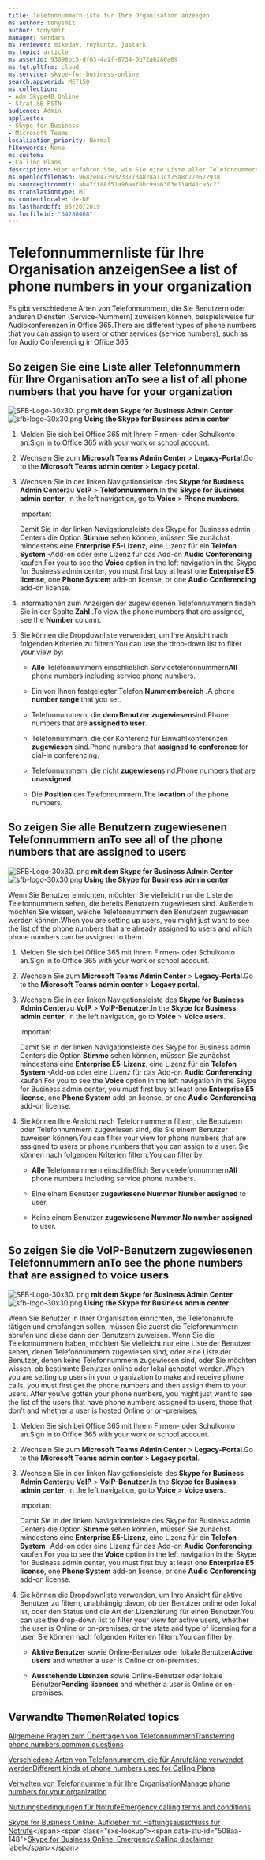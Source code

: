 ```yaml
---
title: Telefonnummernliste für Ihre Organisation anzeigen
ms.author: tonysmit
author: tonysmit
manager: serdars
ms.reviewer: mikedav, roykuntz, jastark
ms.topic: article
ms.assetid: 93098bc5-df63-4a1f-8734-0b72a6280a69
ms.tgt.pltfrm: cloud
ms.service: skype-for-business-online
search.appverid: MET150
ms.collection:
- Adm_Skype4B_Online
- Strat_SB_PSTN
audience: Admin
appliesto:
- Skype for Business
- Microsoft Teams
localization_priority: Normal
f1keywords: None
ms.custom:
- Calling Plans
description: Hier erfahren Sie, wie Sie eine Liste aller Telefonnummern in Ihrer Organisation, alle den Benutzern zugewiesenen Nummern und alle Nummern anzeigen können, die sprach Benutzern aus dem Skype for Business Admin Center zugewiesen sind.
ms.openlocfilehash: 9682e0473932337734828a13cf75a8c77e622938
ms.sourcegitcommit: ab47ff88f51a96aaf8bc99a6303e114d41ca5c2f
ms.translationtype: MT
ms.contentlocale: de-DE
ms.lasthandoff: 05/20/2019
ms.locfileid: "34280468"
---
```

# <a name="see-a-list-of-phone-numbers-in-your-organization"></a><span data-ttu-id="508aa-103">Telefonnummernliste für Ihre Organisation anzeigen</span><span class="sxs-lookup"><span data-stu-id="508aa-103">See a list of phone numbers in your organization</span></span>

<span data-ttu-id="508aa-104">Es gibt verschiedene Arten von Telefonnummern, die Sie Benutzern oder anderen Diensten (Service-Nummern) zuweisen können, beispielsweise für Audiokonferenzen in Office 365.</span><span class="sxs-lookup"><span data-stu-id="508aa-104">There are different types of phone numbers that you can assign to users or other services (service numbers), such as for Audio Conferencing in Office 365.</span></span>
  
## <a name="to-see-a-list-of-all-phone-numbers-that-you-have-for-your-organization"></a><span data-ttu-id="508aa-105">So zeigen Sie eine Liste aller Telefonnummern für Ihre Organisation an</span><span class="sxs-lookup"><span data-stu-id="508aa-105">To see a list of all phone numbers that you have for your organization</span></span>

<span data-ttu-id="508aa-106">![SFB-Logo-30x30. png](../images/sfb-logo-30x30.png) **mit dem Skype for Business Admin Center**</span><span class="sxs-lookup"><span data-stu-id="508aa-106">![sfb-logo-30x30.png](../images/sfb-logo-30x30.png) **Using the Skype for Business admin center**</span></span>


1. <span data-ttu-id="508aa-107">Melden Sie sich bei Office 365 mit Ihrem Firmen- oder Schulkonto an.</span><span class="sxs-lookup"><span data-stu-id="508aa-107">Sign in to Office 365 with your work or school account.</span></span>
    
2. <span data-ttu-id="508aa-108">Wechseln Sie zum **Microsoft Teams Admin Center** > **Legacy-Portal**.</span><span class="sxs-lookup"><span data-stu-id="508aa-108">Go to the **Microsoft Teams admin center** > **Legacy portal**.</span></span>
    
3. <span data-ttu-id="508aa-109">Wechseln Sie in der linken Navigationsleiste des **Skype for Business Admin Center**zu **VoIP** > **Telefonnummern**.</span><span class="sxs-lookup"><span data-stu-id="508aa-109">In the **Skype for Business admin center**, in the left navigation, go to **Voice** > **Phone numbers**.</span></span>
    
    > [!IMPORTANT]
    > <span data-ttu-id="508aa-110">Damit Sie in der linken Navigationsleiste des Skype for Business admin Centers die Option **Stimme** sehen können, müssen Sie zunächst mindestens eine **Enterprise E5-Lizenz**, eine Lizenz für ein **Telefon System** -Add-on oder eine Lizenz für das Add-on **Audio Conferencing** kaufen.</span><span class="sxs-lookup"><span data-stu-id="508aa-110">For you to see the **Voice** option in the left navigation in the Skype for Business admin center, you must first buy at least one **Enterprise E5 license**, one **Phone System** add-on license, or one **Audio Conferencing** add-on license.</span></span>
    
4. <span data-ttu-id="508aa-111">Informationen zum Anzeigen der zugewiesenen Telefonnummern finden Sie in der Spalte **Zahl** .</span><span class="sxs-lookup"><span data-stu-id="508aa-111">To view the phone numbers that are assigned, see the **Number** column.</span></span>
    
5. <span data-ttu-id="508aa-112">Sie können die Dropdownliste verwenden, um Ihre Ansicht nach folgenden Kriterien zu filtern:</span><span class="sxs-lookup"><span data-stu-id="508aa-112">You can use the drop-down list to filter your view by:</span></span>
    
   - <span data-ttu-id="508aa-113">**Alle** Telefonnummern einschließlich Servicetelefonnummern</span><span class="sxs-lookup"><span data-stu-id="508aa-113">**All** phone numbers including service phone numbers.</span></span>
    
   - <span data-ttu-id="508aa-114">Ein von Ihnen festgelegter Telefon **Nummernbereich** .</span><span class="sxs-lookup"><span data-stu-id="508aa-114">A phone **number range** that you set.</span></span>
    
   - <span data-ttu-id="508aa-115">Telefonnummern, die **dem Benutzer zugewiesen**sind.</span><span class="sxs-lookup"><span data-stu-id="508aa-115">Phone numbers that are **assigned to user**.</span></span>
    
   - <span data-ttu-id="508aa-116">Telefonnummern, die der Konferenz für Einwahlkonferenzen **zugewiesen** sind.</span><span class="sxs-lookup"><span data-stu-id="508aa-116">Phone numbers that **assigned to conference** for dial-in conferencing.</span></span>
    
   - <span data-ttu-id="508aa-117">Telefonnummern, die nicht **zugewiesen**sind.</span><span class="sxs-lookup"><span data-stu-id="508aa-117">Phone numbers that are **unassigned**.</span></span>
    
   - <span data-ttu-id="508aa-118">Die **Position** der Telefonnummern.</span><span class="sxs-lookup"><span data-stu-id="508aa-118">The **location** of the phone numbers.</span></span>
    
## <a name="to-see-all-of-the-phone-numbers-that-are-assigned-to-users"></a><span data-ttu-id="508aa-119">So zeigen Sie alle Benutzern zugewiesenen Telefonnummern an</span><span class="sxs-lookup"><span data-stu-id="508aa-119">To see all of the phone numbers that are assigned to users</span></span>

<span data-ttu-id="508aa-120">![SFB-Logo-30x30. png](../images/sfb-logo-30x30.png) **mit dem Skype for Business Admin Center**</span><span class="sxs-lookup"><span data-stu-id="508aa-120">![sfb-logo-30x30.png](../images/sfb-logo-30x30.png) **Using the Skype for Business admin center**</span></span>


<span data-ttu-id="508aa-121">Wenn Sie Benutzer einrichten, möchten Sie vielleicht nur die Liste der Telefonnummern sehen, die bereits Benutzern zugewiesen sind. Außerdem möchten Sie wissen, welche Telefonnummern den Benutzern zugewiesen werden können.</span><span class="sxs-lookup"><span data-stu-id="508aa-121">When you are setting up users, you might just want to see the list of the phone numbers that are already assigned to users and which phone numbers can be assigned to them.</span></span>
  
1. <span data-ttu-id="508aa-122">Melden Sie sich bei Office 365 mit Ihrem Firmen- oder Schulkonto an.</span><span class="sxs-lookup"><span data-stu-id="508aa-122">Sign in to Office 365 with your work or school account.</span></span>
    
2. <span data-ttu-id="508aa-123">Wechseln Sie zum **Microsoft Teams Admin Center** > **Legacy-Portal**.</span><span class="sxs-lookup"><span data-stu-id="508aa-123">Go to the **Microsoft Teams admin center** > **Legacy portal**.</span></span>
    
3. <span data-ttu-id="508aa-124">Wechseln Sie in der linken Navigationsleiste des **Skype for Business Admin Center**zu **VoIP** > **VoIP-Benutzer**.</span><span class="sxs-lookup"><span data-stu-id="508aa-124">In the **Skype for Business admin center**, in the left navigation, go to **Voice** > **Voice users**.</span></span>
    
    > [!IMPORTANT]
    > <span data-ttu-id="508aa-125">Damit Sie in der linken Navigationsleiste des Skype for Business admin Centers die Option **Stimme** sehen können, müssen Sie zunächst mindestens eine **Enterprise E5-Lizenz**, eine Lizenz für ein **Telefon System** -Add-on oder eine Lizenz für das Add-on **Audio Conferencing** kaufen.</span><span class="sxs-lookup"><span data-stu-id="508aa-125">For you to see the **Voice** option in the left navigation in the Skype for Business admin center, you must first buy at least one **Enterprise E5 license**, one **Phone System** add-on license, or one **Audio Conferencing** add-on license.</span></span>
    
4. <span data-ttu-id="508aa-126">Sie können Ihre Ansicht nach Telefonnummern filtern, die Benutzern oder Telefonnummern zugewiesen sind, die Sie einem Benutzer zuweisen können.</span><span class="sxs-lookup"><span data-stu-id="508aa-126">You can filter your view for phone numbers that are assigned to users or phone numbers that you can assign to a user.</span></span> <span data-ttu-id="508aa-127">Sie können nach folgenden Kriterien filtern:</span><span class="sxs-lookup"><span data-stu-id="508aa-127">You can filter by:</span></span>
    
   - <span data-ttu-id="508aa-128">**Alle** Telefonnummern einschließlich Servicetelefonnummern</span><span class="sxs-lookup"><span data-stu-id="508aa-128">**All** phone numbers including service phone numbers.</span></span>
    
   - <span data-ttu-id="508aa-129">Eine einem Benutzer **zugewiesene Nummer**.</span><span class="sxs-lookup"><span data-stu-id="508aa-129">**Number assigned** to user.</span></span>
    
   - <span data-ttu-id="508aa-130">Keine einem Benutzer **zugewiesene Nummer**.</span><span class="sxs-lookup"><span data-stu-id="508aa-130">**No number assigned** to user.</span></span>
    
## <a name="to-see-the-phone-numbers-that-are-assigned-to-voice-users"></a><span data-ttu-id="508aa-131">So zeigen Sie die VoIP-Benutzern zugewiesenen Telefonnummern an</span><span class="sxs-lookup"><span data-stu-id="508aa-131">To see the phone numbers that are assigned to voice users</span></span>

<span data-ttu-id="508aa-132">![SFB-Logo-30x30. png](../images/sfb-logo-30x30.png) **mit dem Skype for Business Admin Center**</span><span class="sxs-lookup"><span data-stu-id="508aa-132">![sfb-logo-30x30.png](../images/sfb-logo-30x30.png) **Using the Skype for Business admin center**</span></span>


<span data-ttu-id="508aa-p102">Wenn Sie Benutzer in Ihrer Organisation einrichten, die Telefonanrufe tätigen und empfangen sollen, müssen Sie zuerst die Telefonnummern abrufen und diese dann den Benutzern zuweisen. Wenn Sie die Telefonnummern haben, möchten Sie vielleicht nur eine Liste der Benutzer sehen, denen Telefonnummern zugewiesen sind, oder eine Liste der Benutzer, denen keine Telefonnummern zugewiesen sind, oder Sie möchten wissen, ob bestimmte Benutzer online oder lokal gehostet werden.</span><span class="sxs-lookup"><span data-stu-id="508aa-p102">When you are setting up users in your organization to make and receive phone calls, you must first get the phone numbers and then assign them to your users. After you've gotten your phone numbers, you might just want to see the list of the users that have phone numbers assigned to users, those that don't and whether a user is hosted Online or on-premises.</span></span>
  
1. <span data-ttu-id="508aa-135">Melden Sie sich bei Office 365 mit Ihrem Firmen- oder Schulkonto an.</span><span class="sxs-lookup"><span data-stu-id="508aa-135">Sign in to Office 365 with your work or school account.</span></span>
    
2. <span data-ttu-id="508aa-136">Wechseln Sie zum **Microsoft Teams Admin Center** > **Legacy-Portal**.</span><span class="sxs-lookup"><span data-stu-id="508aa-136">Go to the **Microsoft Teams admin center** > **Legacy portal**.</span></span>
    
3. <span data-ttu-id="508aa-137">Wechseln Sie in der linken Navigationsleiste des **Skype for Business Admin Center**zu **VoIP** > **VoIP-Benutzer**.</span><span class="sxs-lookup"><span data-stu-id="508aa-137">In the **Skype for Business admin center**, in the left navigation, go to **Voice** > **Voice users**.</span></span>
    
    > [!IMPORTANT]
    > <span data-ttu-id="508aa-138">Damit Sie in der linken Navigationsleiste des Skype for Business admin Centers die Option **Stimme** sehen können, müssen Sie zunächst mindestens eine **Enterprise E5-Lizenz**, eine Lizenz für ein **Telefon System** -Add-on oder eine Lizenz für das Add-on **Audio Conferencing** kaufen.</span><span class="sxs-lookup"><span data-stu-id="508aa-138">For you to see the **Voice** option in the left navigation in the Skype for Business admin center, you must first buy at least one **Enterprise E5 license**, one **Phone System** add-on license, or one **Audio Conferencing** add-on license.</span></span>
    
4. <span data-ttu-id="508aa-139">Sie können die Dropdownliste verwenden, um Ihre Ansicht für aktive Benutzer zu filtern, unabhängig davon, ob der Benutzer online oder lokal ist, oder den Status und die Art der Lizenzierung für einen Benutzer.</span><span class="sxs-lookup"><span data-stu-id="508aa-139">You can use the drop-down list to filter your view for active users, whether the user is Online or on-premises, or the state and type of licensing for a user.</span></span> <span data-ttu-id="508aa-140">Sie können nach folgenden Kriterien filtern:</span><span class="sxs-lookup"><span data-stu-id="508aa-140">You can filter by:</span></span>
    
   - <span data-ttu-id="508aa-141">**Aktive Benutzer** sowie Online-Benutzer oder lokale Benutzer</span><span class="sxs-lookup"><span data-stu-id="508aa-141">**Active users** and whether a user is Online or on-premises.</span></span>
    
   - <span data-ttu-id="508aa-142">**Ausstehende Lizenzen** sowie Online-Benutzer oder lokale Benutzer</span><span class="sxs-lookup"><span data-stu-id="508aa-142">**Pending licenses** and whether a user is Online or on-premises.</span></span>
    
## <a name="related-topics"></a><span data-ttu-id="508aa-143">Verwandte Themen</span><span class="sxs-lookup"><span data-stu-id="508aa-143">Related topics</span></span>
[<span data-ttu-id="508aa-144">Allgemeine Fragen zum Übertragen von Telefonnummern</span><span class="sxs-lookup"><span data-stu-id="508aa-144">Transferring phone numbers common questions</span></span>](/microsoftteams/transferring-phone-numbers-common-questions)

[<span data-ttu-id="508aa-145">Verschiedene Arten von Telefonnummern, die für Anrufpläne verwendet werden</span><span class="sxs-lookup"><span data-stu-id="508aa-145">Different kinds of phone numbers used for Calling Plans</span></span>](/microsoftteams/different-kinds-of-phone-numbers-used-for-calling-plans)

[<span data-ttu-id="508aa-146">Verwalten von Telefonnummern für Ihre Organisation</span><span class="sxs-lookup"><span data-stu-id="508aa-146">Manage phone numbers for your organization</span></span>](/microsoftteams/manage-phone-numbers-for-your-organization)

[<span data-ttu-id="508aa-147">Nutzungsbedingungen für Notrufe</span><span class="sxs-lookup"><span data-stu-id="508aa-147">Emergency calling terms and conditions</span></span>](/microsoftteams/emergency-calling-terms-and-conditions)

<span data-ttu-id="508aa-148">[Skype for Business Online: Aufkleber mit Haftungsausschluss für Notrufe](https://github.com/MicrosoftDocs/OfficeDocs-SkypeForBusiness/blob/live/Teams/downloads/emergency-calling/emergency-calling-label-(en-us)-(v.1.0).zip?raw=true)</span><span class="sxs-lookup"><span data-stu-id="508aa-148">[Skype for Business Online: Emergency Calling disclaimer label](https://github.com/MicrosoftDocs/OfficeDocs-SkypeForBusiness/blob/live/Teams/downloads/emergency-calling/emergency-calling-label-(en-us)-(v.1.0).zip?raw=true)</span></span>
  
 
